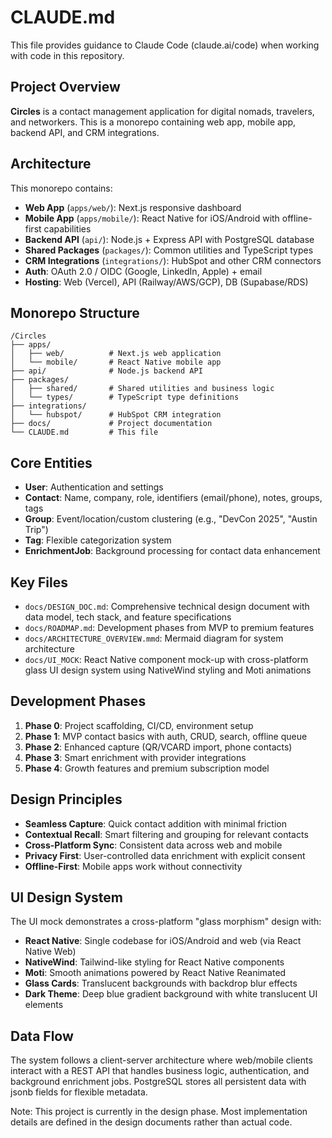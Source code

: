 # CLAUDE.md

This file provides guidance to Claude Code (claude.ai/code) when working with code in this repository.

## Project Overview

**Circles** is a contact management application for digital nomads, travelers, and networkers. This is a monorepo containing web app, mobile app, backend API, and CRM integrations.

## Architecture

This monorepo contains:
- **Web App** (`apps/web/`): Next.js responsive dashboard
- **Mobile App** (`apps/mobile/`): React Native for iOS/Android with offline-first capabilities
- **Backend API** (`api/`): Node.js + Express API with PostgreSQL database
- **Shared Packages** (`packages/`): Common utilities and TypeScript types
- **CRM Integrations** (`integrations/`): HubSpot and other CRM connectors
- **Auth**: OAuth 2.0 / OIDC (Google, LinkedIn, Apple) + email
- **Hosting**: Web (Vercel), API (Railway/AWS/GCP), DB (Supabase/RDS)

## Monorepo Structure

```
/Circles
├── apps/
│   ├── web/          # Next.js web application
│   └── mobile/       # React Native mobile app
├── api/              # Node.js backend API
├── packages/
│   ├── shared/       # Shared utilities and business logic
│   └── types/        # TypeScript type definitions
├── integrations/
│   └── hubspot/      # HubSpot CRM integration
├── docs/             # Project documentation
└── CLAUDE.md         # This file
```

## Core Entities

- **User**: Authentication and settings
- **Contact**: Name, company, role, identifiers (email/phone), notes, groups, tags
- **Group**: Event/location/custom clustering (e.g., "DevCon 2025", "Austin Trip")
- **Tag**: Flexible categorization system
- **EnrichmentJob**: Background processing for contact data enhancement

## Key Files

- `docs/DESIGN_DOC.md`: Comprehensive technical design document with data model, tech stack, and feature specifications
- `docs/ROADMAP.md`: Development phases from MVP to premium features
- `docs/ARCHITECTURE_OVERVIEW.mmd`: Mermaid diagram for system architecture
- `docs/UI_MOCK`: React Native component mock-up with cross-platform glass UI design system using NativeWind styling and Moti animations

## Development Phases

1. **Phase 0**: Project scaffolding, CI/CD, environment setup
2. **Phase 1**: MVP contact basics with auth, CRUD, search, offline queue
3. **Phase 2**: Enhanced capture (QR/VCARD import, phone contacts)
4. **Phase 3**: Smart enrichment with provider integrations
5. **Phase 4**: Growth features and premium subscription model

## Design Principles

- **Seamless Capture**: Quick contact addition with minimal friction
- **Contextual Recall**: Smart filtering and grouping for relevant contacts
- **Cross-Platform Sync**: Consistent data across web and mobile
- **Privacy First**: User-controlled data enrichment with explicit consent
- **Offline-First**: Mobile apps work without connectivity

## UI Design System

The UI mock demonstrates a cross-platform "glass morphism" design with:
- **React Native**: Single codebase for iOS/Android and web (via React Native Web)
- **NativeWind**: Tailwind-like styling for React Native components
- **Moti**: Smooth animations powered by React Native Reanimated
- **Glass Cards**: Translucent backgrounds with backdrop blur effects
- **Dark Theme**: Deep blue gradient background with white translucent UI elements

## Data Flow

The system follows a client-server architecture where web/mobile clients interact with a REST API that handles business logic, authentication, and background enrichment jobs. PostgreSQL stores all persistent data with jsonb fields for flexible metadata.

Note: This project is currently in the design phase. Most implementation details are defined in the design documents rather than actual code.